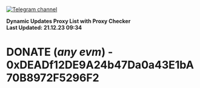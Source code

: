 [![Telegram channel](https://img.shields.io/endpoint?url=https://runkit.io/damiankrawczyk/telegram-badge/branches/master?url=https://t.me/n4z4v0d)](https://t.me/n4z4v0d) 

**Dynamic Updates Proxy List with Proxy Checker**  
**Last Updated: 21.12.23 09:34**

# DONATE (_any evm_) - 0xDEADf12DE9A24b47Da0a43E1bA70B8972F5296F2
